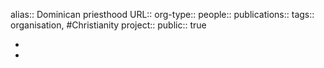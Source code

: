 alias:: Dominican priesthood
URL::
org-type::
people::
publications:: 
tags:: organisation, #Christianity 
project::
public:: true

-
-